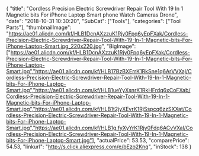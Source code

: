 {
	"title": "Cordless Precision Electric Screwdriver Repair Tool With 19 In 1 Magnetic bits For iPhone Laptop Smart phone Watch Cameras Drone",
	"date": "2018-10-31 10:30:20",
	"SubCat": ["Tools"],
	"categories": ["Tool Parts"],
	"thumbnailImage": "https://ae01.alicdn.com/kf/HLB1DcnAXzzuK1Rjy0Fpq6yEpFXak/Cordless-Precision-Electric-Screwdriver-Repair-Tool-With-19-In-1-Magnetic-bits-For-iPhone-Laptop-Smart.jpg_220x220.jpg",
	"BigImage": ["https://ae01.alicdn.com/kf/HLB1DcnAXzzuK1Rjy0Fpq6yEpFXak/Cordless-Precision-Electric-Screwdriver-Repair-Tool-With-19-In-1-Magnetic-bits-For-iPhone-Laptop-Smart.jpg","https://ae01.alicdn.com/kf/HLB17BzBXErrK1RkSne1q6ArVVXaj/Cordless-Precision-Electric-Screwdriver-Repair-Tool-With-19-In-1-Magnetic-bits-For-iPhone-Laptop-Smart.jpg","https://ae01.alicdn.com/kf/HLB1ueYyXsnrK1RkHFrdq6xCoFXab/Cordless-Precision-Electric-Screwdriver-Repair-Tool-With-19-In-1-Magnetic-bits-For-iPhone-Laptop-Smart.jpg","https://ae01.alicdn.com/kf/HLB1t2jyXEvrK1RjSspcq6zzSXXat/Cordless-Precision-Electric-Screwdriver-Repair-Tool-With-19-In-1-Magnetic-bits-For-iPhone-Laptop-Smart.jpg","https://ae01.alicdn.com/kf/HLB1g.fyXyYrK1Rjy0Fdq6ACvVXal/Cordless-Precision-Electric-Screwdriver-Repair-Tool-With-19-In-1-Magnetic-bits-For-iPhone-Laptop-Smart.jpg"],
	"actualPrice": 53.53,
	"comparePrice": 54.53,
	"linkurl": "http://s.click.aliexpress.com/e/bEzo2Knq",
	"inStock": 138
}

